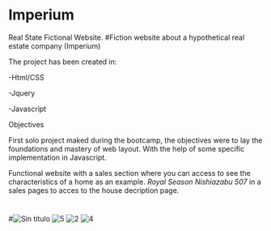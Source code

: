 # Imperium
Real State Fictional Website.
#Fiction website about a hypothetical real estate company (Imperium)

The project has been created in:

-Html/CSS

-Jquery

-Javascript

Objectives

First solo project maked during the bootcamp, the objectives were to lay the foundations and mastery of web layout. With the help of some specific implementation in Javascript.

Functional website with a sales section where you can access to see the characteristics of a home as an example.
*Royal Season Nishiazabu 507* in a sales pages to acces to the house decription page.
#
#![Sin título](https://github.com/SrmJap/Imperium/assets/111044979/fc9951af-1639-4d13-956b-c746c72c952f)
![5](https://github.com/SrmJap/Imperium/assets/111044979/bb9f3d3f-0b17-4f39-b0ed-6eecd83c25fb)
![2](https://github.com/SrmJap/Imperium/assets/111044979/b192771e-75e5-4fcb-b401-3a59fd09f6b3)
![4](https://github.com/SrmJap/Imperium/assets/111044979/4a02104e-cc3e-4e7a-ae28-ed2020dec501)
